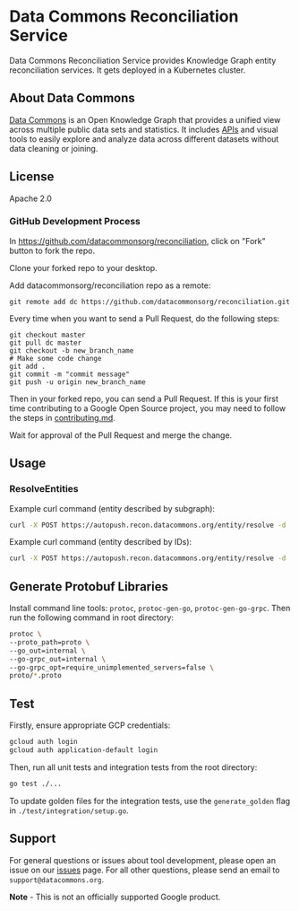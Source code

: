 # Data Commons Reconciliation Service

Data Commons Reconciliation Service provides Knowledge Graph entity reconciliation services. It gets deployed in a Kubernetes cluster.

## About Data Commons

[Data Commons](https://datacommons.org/) is an Open Knowledge Graph that
provides a unified view across multiple public data sets and statistics. It
includes [APIs](https://docs.datacommons.org/api/) and visual tools to easily
explore and analyze data across different datasets without data cleaning or
joining.

## License

Apache 2.0

### GitHub Development Process

In <https://github.com/datacommonsorg/reconciliation>, click on "Fork" button to fork the
repo.

Clone your forked repo to your desktop.

Add datacommonsorg/reconciliation repo as a remote:

```shell
git remote add dc https://github.com/datacommonsorg/reconciliation.git
```

Every time when you want to send a Pull Request, do the following steps:

```shell
git checkout master
git pull dc master
git checkout -b new_branch_name
# Make some code change
git add .
git commit -m "commit message"
git push -u origin new_branch_name
```

Then in your forked repo, you can send a Pull Request. If this is your first
time contributing to a Google Open Source project, you may need to follow the
steps in [contributing.md](contributing.md).

Wait for approval of the Pull Request and merge the change.

## Usage

### ResolveEntities

Example curl command (entity described by subgraph):

```bash
curl -X POST https://autopush.recon.datacommons.org/entity/resolve -d '{"entities":{"source_id":"newId/SantaClaraCountyId","sub_graph":{"nodes":{"newId/SantaClaraCountyId":{"pvs":{"wikidataId":{"typed_values":{"type":"TEXT","value":"Q110739"}}}}}}}}'
```

Example curl command (entity described by IDs):

```bash
curl -X POST https://autopush.recon.datacommons.org/entity/resolve -d '{"entities":{"source_id":"newId/SantaClaraCountyId","entity_ids":{"ids":{"prop":"geoId","val":"06085"}}}}'
```

## Generate Protobuf Libraries

Install command line tools: `protoc`, `protoc-gen-go`, `protoc-gen-go-grpc`. Then run the following command in root directory:

```bash
protoc \
--proto_path=proto \
--go_out=internal \
--go-grpc_out=internal \
--go-grpc_opt=require_unimplemented_servers=false \
proto/*.proto
```

## Test

Firstly, ensure appropriate GCP credentials:

```bash
gcloud auth login
gcloud auth application-default login
```

Then, run all unit tests and integration tests from the root directory:

```bash
go test ./...
```

To update golden files for the integration tests, use the `generate_golden` flag in `./test/integration/setup.go`.

## Support

For general questions or issues about tool development, please open an issue
on our [issues](https://github.com/datacommonsorg/reconciliation/issues) page. For all
other questions, please send an email to `support@datacommons.org`.

**Note** - This is not an officially supported Google product.
